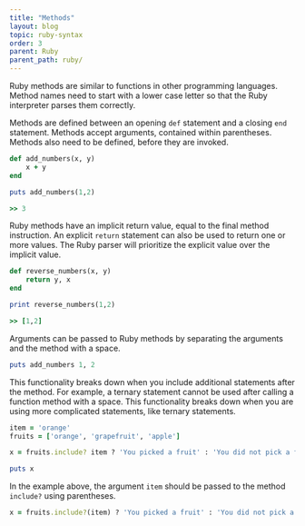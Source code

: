 ```yaml
---
title: "Methods"
layout: blog
topic: ruby-syntax
order: 3
parent: Ruby
parent_path: ruby/
---
```

Ruby methods are similar to functions in other programming languages. Method names need to start with a lower case letter so that the Ruby interpreter parses them correctly.

Methods are defined between an opening `def` statement and a closing `end` statement. Methods accept arguments, contained within parentheses. Methods also need to be defined, before they are invoked.
```ruby
def add_numbers(x, y)
    x + y
end

puts add_numbers(1,2)

>> 3
```

Ruby methods have an implicit return value, equal to the final method instruction. An explicit `return` statement can also be used to return one or more values. The Ruby parser will prioritize the explicit value over the implicit value.
```ruby
def reverse_numbers(x, y)
    return y, x
end

print reverse_numbers(1,2)

>> [1,2]
```

Arguments can be passed to Ruby methods by separating the arguments and the method with a space.
```ruby
puts add_numbers 1, 2
```


This functionality breaks down when you include additional statements after the method. For example, a ternary statement cannot be used after calling a function method with a space.
This functionality breaks down when you are using more complicated statements, like ternary statements.
```ruby
item = 'orange'
fruits = ['orange', 'grapefruit', 'apple']

x = fruits.include? item ? 'You picked a fruit' : 'You did not pick a fruit'

puts x
```

In the example above, the argument `item` should be passed to the method `include?` using parentheses.
```ruby
x = fruits.include?(item) ? 'You picked a fruit' : 'You did not pick a fruit'
```
